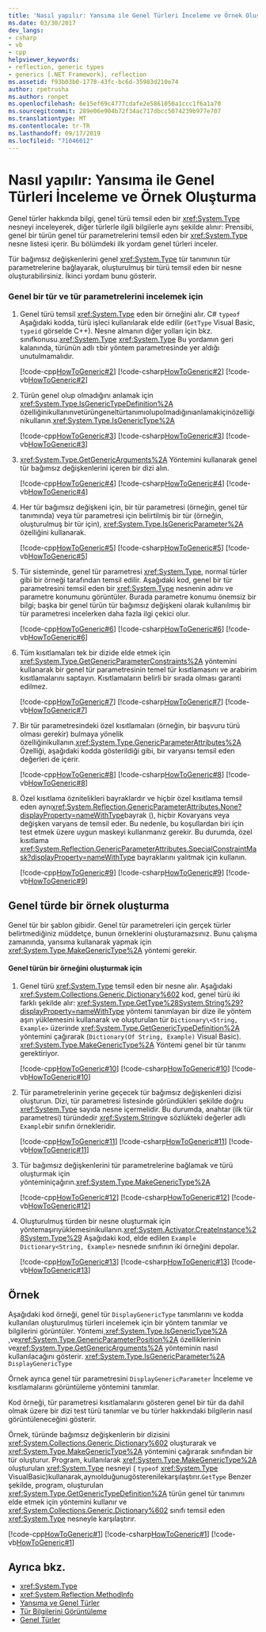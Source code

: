 ```yaml
---
title: 'Nasıl yapılır: Yansıma ile Genel Türleri İnceleme ve Örnek Oluşturma'
ms.date: 03/30/2017
dev_langs:
- csharp
- vb
- cpp
helpviewer_keywords:
- reflection, generic types
- generics [.NET Framework], reflection
ms.assetid: f93b03b0-1778-43fc-bc6d-35983d210e74
author: rpetrusha
ms.author: ronpet
ms.openlocfilehash: 6e15ef69c4777cdafe2e5861050a1ccc1f6a1a70
ms.sourcegitcommit: 289e06e904b72f34ac717dbcc5074239b977e707
ms.translationtype: MT
ms.contentlocale: tr-TR
ms.lasthandoff: 09/17/2019
ms.locfileid: "71046012"
---
```

# <a name="how-to-examine-and-instantiate-generic-types-with-reflection"></a>Nasıl yapılır: Yansıma ile Genel Türleri İnceleme ve Örnek Oluşturma
Genel türler hakkında bilgi, genel türü temsil eden bir <xref:System.Type> nesneyi inceleyerek, diğer türlerle ilgili bilgilerle aynı şekilde alınır: Prensibi, genel bir türün genel tür parametrelerini temsil eden bir <xref:System.Type> nesne listesi içerir. Bu bölümdeki ilk yordam genel türleri inceler.  
  
 Tür bağımsız değişkenlerini genel <xref:System.Type> tür tanımının tür parametrelerine bağlayarak, oluşturulmuş bir türü temsil eden bir nesne oluşturabilirsiniz. İkinci yordam bunu gösterir.  
  
### <a name="to-examine-a-generic-type-and-its-type-parameters"></a>Genel bir tür ve tür parametrelerini incelemek için  
  
1. Genel türü temsil <xref:System.Type> eden bir örneğini alır. C# `typeof` Aşağıdaki kodda, türü işleci kullanılarak elde edilir (`GetType` Visual Basic, `typeid` görselde C++). Nesne almanın diğer yolları için bkz. sınıfkonusu.<xref:System.Type> <xref:System.Type> Bu yordamın geri kalanında, türünün adlı `t`bir yöntem parametresinde yer aldığı unutulmamalıdır.  
  
     [!code-cpp[HowToGeneric#2](../../../samples/snippets/cpp/VS_Snippets_CLR/HowToGeneric/cpp/ur.cpp#2)]
     [!code-csharp[HowToGeneric#2](../../../samples/snippets/csharp/VS_Snippets_CLR/HowToGeneric/CS/ur.cs#2)]
     [!code-vb[HowToGeneric#2](../../../samples/snippets/visualbasic/VS_Snippets_CLR/HowToGeneric/VB/ur.vb#2)]  
  
2. Türün genel olup olmadığını anlamak için <xref:System.Type.IsGenericTypeDefinition%2A> özelliğinikullanınvetürüngeneltürtanımıolupolmadığınıanlamakiçinözelliğinikullanın.<xref:System.Type.IsGenericType%2A>  
  
     [!code-cpp[HowToGeneric#3](../../../samples/snippets/cpp/VS_Snippets_CLR/HowToGeneric/cpp/ur.cpp#3)]
     [!code-csharp[HowToGeneric#3](../../../samples/snippets/csharp/VS_Snippets_CLR/HowToGeneric/CS/ur.cs#3)]
     [!code-vb[HowToGeneric#3](../../../samples/snippets/visualbasic/VS_Snippets_CLR/HowToGeneric/VB/ur.vb#3)]  
  
3. <xref:System.Type.GetGenericArguments%2A> Yöntemini kullanarak genel tür bağımsız değişkenlerini içeren bir dizi alın.  
  
     [!code-cpp[HowToGeneric#4](../../../samples/snippets/cpp/VS_Snippets_CLR/HowToGeneric/cpp/ur.cpp#4)]
     [!code-csharp[HowToGeneric#4](../../../samples/snippets/csharp/VS_Snippets_CLR/HowToGeneric/CS/ur.cs#4)]
     [!code-vb[HowToGeneric#4](../../../samples/snippets/visualbasic/VS_Snippets_CLR/HowToGeneric/VB/ur.vb#4)]  
  
4. Her tür bağımsız değişkeni için, bir tür parametresi (örneğin, genel tür tanımında) veya tür parametresi için belirtilmiş bir tür (örneğin, oluşturulmuş bir tür için), <xref:System.Type.IsGenericParameter%2A> özelliğini kullanarak.  
  
     [!code-cpp[HowToGeneric#5](../../../samples/snippets/cpp/VS_Snippets_CLR/HowToGeneric/cpp/ur.cpp#5)]
     [!code-csharp[HowToGeneric#5](../../../samples/snippets/csharp/VS_Snippets_CLR/HowToGeneric/CS/ur.cs#5)]
     [!code-vb[HowToGeneric#5](../../../samples/snippets/visualbasic/VS_Snippets_CLR/HowToGeneric/VB/ur.vb#5)]  
  
5. Tür sisteminde, genel tür parametresi <xref:System.Type>, normal türler gibi bir örneği tarafından temsil edilir. Aşağıdaki kod, genel bir tür parametresini temsil eden bir <xref:System.Type> nesnenin adını ve parametre konumunu görüntüler. Burada parametre konumu önemsiz bir bilgi; başka bir genel türün tür bağımsız değişkeni olarak kullanılmış bir tür parametresi incelerken daha fazla ilgi çekici olur.  
  
     [!code-cpp[HowToGeneric#6](../../../samples/snippets/cpp/VS_Snippets_CLR/HowToGeneric/cpp/ur.cpp#6)]
     [!code-csharp[HowToGeneric#6](../../../samples/snippets/csharp/VS_Snippets_CLR/HowToGeneric/CS/ur.cs#6)]
     [!code-vb[HowToGeneric#6](../../../samples/snippets/visualbasic/VS_Snippets_CLR/HowToGeneric/VB/ur.vb#6)]  
  
6. Tüm kısıtlamaları tek bir dizide elde etmek için <xref:System.Type.GetGenericParameterConstraints%2A> yöntemini kullanarak bir genel tür parametresinin temel tür kısıtlamasını ve arabirim kısıtlamalarını saptayın. Kısıtlamaların belirli bir sırada olması garanti edilmez.  
  
     [!code-cpp[HowToGeneric#7](../../../samples/snippets/cpp/VS_Snippets_CLR/HowToGeneric/cpp/ur.cpp#7)]
     [!code-csharp[HowToGeneric#7](../../../samples/snippets/csharp/VS_Snippets_CLR/HowToGeneric/CS/ur.cs#7)]
     [!code-vb[HowToGeneric#7](../../../samples/snippets/visualbasic/VS_Snippets_CLR/HowToGeneric/VB/ur.vb#7)]  
  
7. Bir tür parametresindeki özel kısıtlamaları (örneğin, bir başvuru türü olması gerekir) bulmaya yönelik özelliğinikullanın.<xref:System.Type.GenericParameterAttributes%2A> Özelliği, aşağıdaki kodda gösterildiği gibi, bir varyansı temsil eden değerleri de içerir.  
  
     [!code-cpp[HowToGeneric#8](../../../samples/snippets/cpp/VS_Snippets_CLR/HowToGeneric/cpp/ur.cpp#8)]
     [!code-csharp[HowToGeneric#8](../../../samples/snippets/csharp/VS_Snippets_CLR/HowToGeneric/CS/ur.cs#8)]
     [!code-vb[HowToGeneric#8](../../../samples/snippets/visualbasic/VS_Snippets_CLR/HowToGeneric/VB/ur.vb#8)]  
  
8. Özel kısıtlama öznitelikleri bayraklardır ve hiçbir özel kısıtlama temsil eden aynı<xref:System.Reflection.GenericParameterAttributes.None?displayProperty=nameWithType>bayrak (), hiçbir Kovaryans veya değişken varyans de temsil eder. Bu nedenle, bu koşullardan biri için test etmek üzere uygun maskeyi kullanmanız gerekir. Bu durumda, özel kısıtlama <xref:System.Reflection.GenericParameterAttributes.SpecialConstraintMask?displayProperty=nameWithType> bayraklarını yalıtmak için kullanın.  
  
     [!code-cpp[HowToGeneric#9](../../../samples/snippets/cpp/VS_Snippets_CLR/HowToGeneric/cpp/ur.cpp#9)]
     [!code-csharp[HowToGeneric#9](../../../samples/snippets/csharp/VS_Snippets_CLR/HowToGeneric/CS/ur.cs#9)]
     [!code-vb[HowToGeneric#9](../../../samples/snippets/visualbasic/VS_Snippets_CLR/HowToGeneric/VB/ur.vb#9)]  
  
## <a name="constructing-an-instance-of-a-generic-type"></a>Genel türde bir örnek oluşturma  
 Genel tür bir şablon gibidir. Genel tür parametreleri için gerçek türler belirtmediğiniz müddetçe, bunun örneklerini oluşturamazsınız. Bunu çalışma zamanında, yansıma kullanarak yapmak için <xref:System.Type.MakeGenericType%2A> yöntemi gerekir.  
  
#### <a name="to-construct-an-instance-of-a-generic-type"></a>Genel türün bir örneğini oluşturmak için  
  
1. Genel türü <xref:System.Type> temsil eden bir nesne alır. Aşağıdaki <xref:System.Collections.Generic.Dictionary%602> kod, genel türü iki farklı şekilde alır: <xref:System.Type.GetType%28System.String%29?displayProperty=nameWithType> yöntemi tanımlayan bir dize ile yöntem aşırı yüklemesini kullanarak ve oluşturulan tür `Dictionary\<String, Example>` üzerinde <xref:System.Type.GetGenericTypeDefinition%2A> yöntemini çağırarak (`Dictionary(Of String, Example)` Visual Basic). <xref:System.Type.MakeGenericType%2A> Yöntemi genel bir tür tanımı gerektiriyor.  
  
     [!code-cpp[HowToGeneric#10](../../../samples/snippets/cpp/VS_Snippets_CLR/HowToGeneric/cpp/ur.cpp#10)]
     [!code-csharp[HowToGeneric#10](../../../samples/snippets/csharp/VS_Snippets_CLR/HowToGeneric/CS/ur.cs#10)]
     [!code-vb[HowToGeneric#10](../../../samples/snippets/visualbasic/VS_Snippets_CLR/HowToGeneric/VB/ur.vb#10)]  
  
2. Tür parametrelerinin yerine geçecek tür bağımsız değişkenleri dizisi oluşturun. Dizi, tür parametresi listesinde göründükleri şekilde doğru <xref:System.Type> sayıda nesne içermelidir. Bu durumda, anahtar (ilk tür parametresi) türündedir <xref:System.String>ve sözlükteki değerler adlı `Example`bir sınıfın örnekleridir.  
  
     [!code-cpp[HowToGeneric#11](../../../samples/snippets/cpp/VS_Snippets_CLR/HowToGeneric/cpp/ur.cpp#11)]
     [!code-csharp[HowToGeneric#11](../../../samples/snippets/csharp/VS_Snippets_CLR/HowToGeneric/CS/ur.cs#11)]
     [!code-vb[HowToGeneric#11](../../../samples/snippets/visualbasic/VS_Snippets_CLR/HowToGeneric/VB/ur.vb#11)]  
  
3. Tür bağımsız değişkenlerini tür parametrelerine bağlamak ve türü oluşturmak için yönteminiçağırın.<xref:System.Type.MakeGenericType%2A>  
  
     [!code-cpp[HowToGeneric#12](../../../samples/snippets/cpp/VS_Snippets_CLR/HowToGeneric/cpp/ur.cpp#12)]
     [!code-csharp[HowToGeneric#12](../../../samples/snippets/csharp/VS_Snippets_CLR/HowToGeneric/CS/ur.cs#12)]
     [!code-vb[HowToGeneric#12](../../../samples/snippets/visualbasic/VS_Snippets_CLR/HowToGeneric/VB/ur.vb#12)]  
  
4. Oluşturulmuş türden bir nesne oluşturmak için yöntemaşırıyüklemesinikullanın.<xref:System.Activator.CreateInstance%28System.Type%29> Aşağıdaki kod, elde edilen `Example` `Dictionary<String, Example>` nesnede sınıfının iki örneğini depolar.  
  
     [!code-cpp[HowToGeneric#13](../../../samples/snippets/cpp/VS_Snippets_CLR/HowToGeneric/cpp/ur.cpp#13)]
     [!code-csharp[HowToGeneric#13](../../../samples/snippets/csharp/VS_Snippets_CLR/HowToGeneric/CS/ur.cs#13)]
     [!code-vb[HowToGeneric#13](../../../samples/snippets/visualbasic/VS_Snippets_CLR/HowToGeneric/VB/ur.vb#13)]  
  
## <a name="example"></a>Örnek  
 Aşağıdaki kod örneği, genel tür `DisplayGenericType` tanımlarını ve kodda kullanılan oluşturulmuş türleri incelemek için bir yöntem tanımlar ve bilgilerini görüntüler. Yöntemi,<xref:System.Type.IsGenericType%2A> ,ve<xref:System.Type.GenericParameterPosition%2A> özelliklerinin ve<xref:System.Type.GetGenericArguments%2A> yönteminin nasıl kullanılacağını gösterir. <xref:System.Type.IsGenericParameter%2A> `DisplayGenericType`  
  
 Örnek ayrıca genel tür parametresini `DisplayGenericParameter` İnceleme ve kısıtlamalarını görüntüleme yöntemini tanımlar.  
  
 Kod örneği, tür parametresi kısıtlamalarını gösteren genel bir tür da dahil olmak üzere bir dizi test türü tanımlar ve bu türler hakkındaki bilgilerin nasıl görüntüleneceğini gösterir.  
  
 Örnek, türünde bağımsız değişkenlerin bir dizisini <xref:System.Collections.Generic.Dictionary%602> oluşturarak ve <xref:System.Type.MakeGenericType%2A> yöntemini çağırarak sınıfından bir tür oluşturur. Program, kullanılarak <xref:System.Type.MakeGenericType%2A> oluşturulan <xref:System.Type> nesneyi ( `typeof` <xref:System.Type> VisualBasic)kullanarak,aynıolduğunugösterenilekarşılaştırır.`GetType` Benzer şekilde, program, oluşturulan <xref:System.Type.GetGenericTypeDefinition%2A> türün genel tür tanımını elde etmek için yöntemini kullanır ve <xref:System.Collections.Generic.Dictionary%602> sınıfı temsil eden <xref:System.Type> nesneyle karşılaştırır.  
  
 [!code-cpp[HowToGeneric#1](../../../samples/snippets/cpp/VS_Snippets_CLR/HowToGeneric/cpp/ur.cpp#1)]
 [!code-csharp[HowToGeneric#1](../../../samples/snippets/csharp/VS_Snippets_CLR/HowToGeneric/CS/ur.cs#1)]
 [!code-vb[HowToGeneric#1](../../../samples/snippets/visualbasic/VS_Snippets_CLR/HowToGeneric/VB/ur.vb#1)]  
  
## <a name="see-also"></a>Ayrıca bkz.

- <xref:System.Type>
- <xref:System.Reflection.MethodInfo>
- [Yansıma ve Genel Türler](reflection-and-generic-types.md)
- [Tür Bilgilerini Görüntüleme](viewing-type-information.md)
- [Genel Türler](../../standard/generics/index.md)
